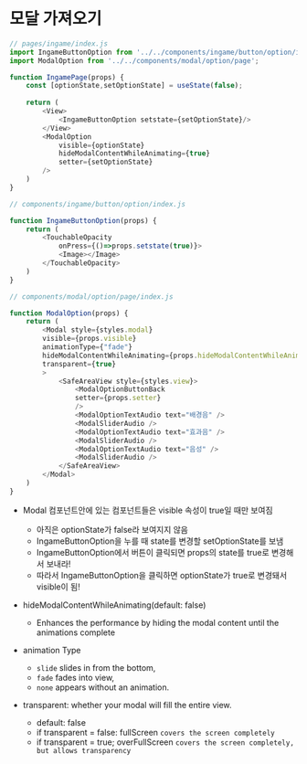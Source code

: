 # 모달 가져오기

```js
// pages/ingame/index.js
import IngameButtonOption from '../../components/ingame/button/option/index.js'
import ModalOption from '../../components/modal/option/page';

function IngamePage(props) {
    const [optionState,setOptionState] = useState(false);
    
    return (
        <View>
        	<IngameButtonOption setstate={setOptionState}/>
        </View>
        <ModalOption 
            visible={optionState} 
            hideModalContentWhileAnimating={true} 
            setter={setOptionState}
        />
    )
}
```



```js
// components/ingame/button/option/index.js

function IngameButtonOption(props) {
    return (
        <TouchableOpacity
        	onPress={()=>props.setstate(true)}>
            <Image></Image>
        </TouchableOpacity>
    )
}
```



```js
// components/modal/option/page/index.js

function ModalOption(props) {
    return (
    	<Modal style={styles.modal}
        visible={props.visible}
        animationType={"fade"}
        hideModalContentWhileAnimating={props.hideModalContentWhileAnimating}
        transparent={true}
        >
            <SafeAreaView style={styles.view}>
                <ModalOptionButtonBack 
                setter={props.setter}
                />
                <ModalOptionTextAudio text="배경음" />
                <ModalSliderAudio />
                <ModalOptionTextAudio text="효과음" />
                <ModalSliderAudio />
                <ModalOptionTextAudio text="음성" />
                <ModalSliderAudio />
            </SafeAreaView>
        </Modal>
    )
}
```



* Modal 컴포넌트안에 있는 컴포넌트들은 visible 속성이 true일 때만 보여짐
  * 아직은 optionState가 false라 보여지지 않음
  * IngameButtonOption을 누를 때 state를 변경할 setOptionState를 보냄
  * IngameButtonOption에서 버튼이 클릭되면 props의 state를 true로 변경해서 보내라!
  * 따라서 IngameButtonOption을 클릭하면 optionState가 true로 변경돼서 visible이 됨!

* hideModalContentWhileAnimating(default: false)
  * Enhances the performance by hiding the modal content until the animations complete

* animation Type
  * `slide` slides in from the bottom,
  * `fade` fades into view,
  * `none` appears without an animation.

* transparent: whether your modal will fill the entire view.
  * default: false
  * if transparent = false: fullScreen `covers the screen completely`
  * if transparent = true; overFullScreen `covers the screen completely, but allows transparency`